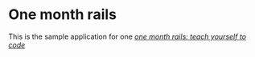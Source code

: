 # One month rails

This is the sample application for one
[*one month rails: teach yourself to code*](http://onemonthrails.com)